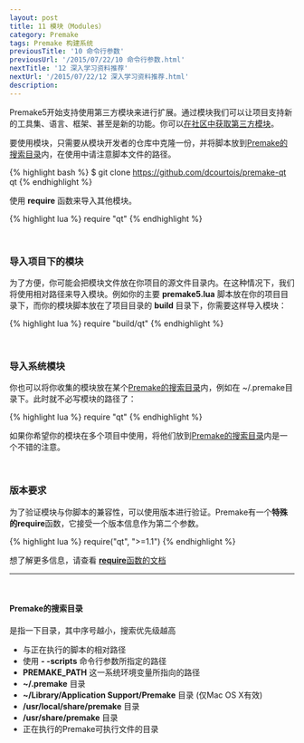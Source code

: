 ```yaml
---
layout: post
title: 11 模块（Modules）
category: Premake
tags: Premake 构建系统
previousTitle: '10 命令行参数'
previousUrl: '/2015/07/22/10 命令行参数.html'
nextTitle: '12 深入学习资料推荐'
nextUrl: '/2015/07/22/12 深入学习资料推荐.html'
description:
---
```


Premake5开始支持使用第三方模块来进行扩展。通过模块我们可以让项目支持新的工具集、语言、框架、甚至是新的功能。你可以[在社区中获取第三方模块](https://github.com/premake/premake-core/wiki/Modules)。

要使用模块，只需要从模块开发者的仓库中克隆一份，并将脚本放到[Premake的搜索目录](#searchDir)内，在使用中请注意脚本文件的路径。

{% highlight bash %}
$ git clone https://github.com/dcourtois/premake-qt qt
{% endhighlight %}

使用 **require** 函数来导入其他模块。

{% highlight lua %}
require "qt"
{% endhighlight %}

<br/>

### 导入项目下的模块

为了方便，你可能会把模块文件放在你项目的源文件目录内。在这种情况下，我们将使用相对路径来导入模块。例如你的主要 **premake5.lua** 脚本放在你的项目目录下，而你的模块脚本放在了项目目录的 **build** 目录下，你需要这样导入模块：

{% highlight lua %}
require "build/qt"
{% endhighlight %}

<br/>

### 导入系统模块

你也可以将你收集的模块放在某个[Premake的搜索目录](#searchDir)内，例如在 ~/.premake目录下。此时就不必写模块的路径了：

{% highlight lua %}
require "qt"
{% endhighlight %}

如果你希望你的模块在多个项目中使用，将他们放到[Premake的搜索目录](#searchDir)内是一个不错的注意。


<br/>

### 版本要求

为了验证模块与你脚本的兼容性，可以使用版本进行验证。Premake有一个**特殊的require**函数，它接受一个版本信息作为第二个参数。

{% highlight lua %}
require("qt", ">=1.1")
{% endhighlight %}

想了解更多信息，请查看 [**require**函数的文档](https://github.com/premake/premake-core/wiki/require)

---

<a name="searchDir">&nbsp;</a>

#### **Premake的搜索目录**
是指一下目录，其中序号越小，搜索优先级越高

* 与正在执行的脚本的相对路径
* 使用 **- -scripts** 命令行参数所指定的路径
* **PREMAKE_PATH** 这一系统环境变量所指向的路径
* **~/.premake** 目录
* **~/Library/Application Support/Premake** 目录 (仅Mac OS X有效)
* **/usr/local/share/premake** 目录
* **/usr/share/premake** 目录
* 正在执行的Premake可执行文件的目录

